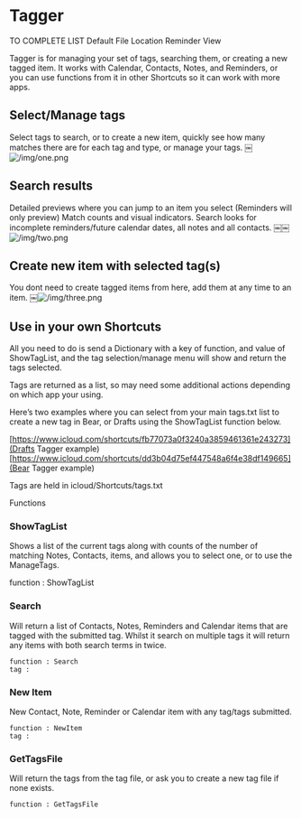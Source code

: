 # Tagger


TO COMPLETE LIST
Default File Location
Reminder View


Tagger is for managing your set of tags, searching them, or creating a new tagged item.
It works with Calendar, Contacts, Notes, and Reminders, or you can use functions from it in other Shortcuts so it can work with more apps.


## Select/Manage tags
Select tags to search, or to create a new item, quickly see how many matches there are for each tag and type, or manage your tags.
￼![/img/one.png]()

## Search results
Detailed previews where you can jump to an item you select (Reminders will only preview) 
Match counts and visual indicators.
Search looks for incomplete reminders/future calendar dates, all notes and all contacts.
￼￼![/img/two.png]()

## Create new item with selected tag(s)
You dont need to create tagged items from here, add them at any time to an item.
￼![/img/three.png]()


## Use in your own Shortcuts
All you need to do is send a Dictionary with a key of function, and value of ShowTagList, and the tag selection/manage menu will show and return the tags selected. 

Tags are returned as a list, so may need some additional actions depending on which app your using.

Here’s two examples where you can select from your main tags.txt list to create a new tag in Bear, or Drafts using the ShowTagList function below. 

[https://www.icloud.com/shortcuts/fb77073a0f3240a3859461361e243273](Drafts Tagger example) 
[https://www.icloud.com/shortcuts/dd3b04d75ef447548a6f4e38df149665](Bear Tagger example)


Tags are held in icloud/Shortcuts/tags.txt


Functions

### ShowTagList
Shows a list of the current tags along with counts of the number of matching Notes, Contacts, items, and allows you to select one, or to use the ManageTags.

function : ShowTagList


### Search
Will return a list of Contacts, Notes, Reminders and Calendar items that are tagged with the submitted tag. Whilst it search on multiple tags it will return any items with both search terms in twice.

```
function : Search
tag : 
```

### New Item
New Contact, Note, Reminder or Calendar item with any tag/tags submitted.

```
function : NewItem
tag : 
```

### GetTagsFile
Will return the tags from the tag file, or ask you to create a new tag file if none exists.
```
function : GetTagsFile
```
